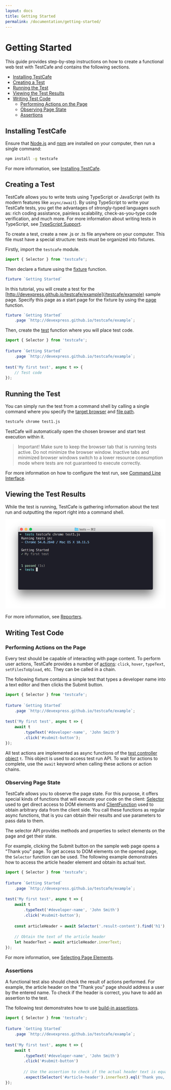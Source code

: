```yaml
---
layout: docs
title: Getting Started
permalink: /documentation/getting-started/
---
```

# Getting Started

This guide provides step-by-step instructions on how to create a functional web test with TestCafe and contains the following sections.

* [Installing TestCafe](#installing-testcafe)
* [Creating a Test](#creating-a-test)
* [Running the Test](#running-the-test)
* [Viewing the Test Results](#viewing-the-test-results)
* [Writing Test Code](#writing-test-code)
  * [Performing Actions on the Page](#performing-actions-on-the-page)
  * [Observing Page State](#observing-page-state)
  * [Assertions](#assertions)

## Installing TestCafe

Ensure that [Node.js](https://nodejs.org/) and [npm](https://www.npmjs.com/) are installed on your computer, then run a single command:

```bash
npm install -g testcafe
```

For more information, see [Installing TestCafe](../using-testcafe/installing-testcafe.md).

## Creating a Test

TestCafe allows you to write tests using TypeScript or JavaScript (with its modern features like `async/await`).
By using TypeScript to write your TestCafe tests, you get the advantages of strongly-typed languages such as: rich coding assistance, painless scalability, check-as-you-type code verification, and much more. For more information about writing tests in TypeScript, see [TypeScript Support](../test-api/typescript-support.md).

To create a test, create a new .js or .ts file anywhere on your computer.
This file must have a special structure: tests must be organized into fixtures.

Firstly, import the `testcafe` module.

```js
import { Selector } from 'testcafe';
```

Then declare a fixture using the [fixture](../test-api/test-code-structure.md#fixtures) function.

```js
fixture `Getting Started`
```

In this tutorial, you will create a test for the [http://devexpress.github.io/testcafe/example](/testcafe/example) sample page.
Specify this page as a start page for the fixture by using the [page](../test-api/test-code-structure.md#specifying-the-start-webpage) function.

```js
fixture `Getting Started`
    .page `http://devexpress.github.io/testcafe/example`;
```

Then, create the [test](../test-api/test-code-structure.md#tests) function where you will place test code.

```js
import { Selector } from 'testcafe';

fixture `Getting Started`
    .page `http://devexpress.github.io/testcafe/example`;

test('My first test', async t => {
    // Test code
});
```

## Running the Test

You can simply run the test from a command shell by calling a single command where you specify the [target browser](../using-testcafe/command-line-interface.md#browser-list) and [file path](../using-testcafe/command-line-interface.md#file-pathglob-pattern).

```bash
testcafe chrome test1.js
```

TestCafe will automatically open the chosen browser and start test execution within it.

> Important! Make sure to keep the browser tab that is running tests active. Do not minimize the browser window.
> Inactive tabs and minimized browser windows switch to a lower resource consumption mode
> where tests are not guaranteed to execute correctly.

For more information on how to configure the test run, see [Command Line Interface](../using-testcafe/command-line-interface.md).

## Viewing the Test Results

While the test is running, TestCafe is gathering information about the test run and outputting the report right into a command shell.

![Test Report](../../images/report.png)

For more information, see [Reporters](../using-testcafe/common-concepts/reporters.md).

## Writing Test Code

### Performing Actions on the Page

Every test should be capable of interacting with page content. To perform user actions, TestCafe provides
a number of [actions](../test-api/actions/README.md): `click`, `hover`, `typeText`, `setFilesToUpload`, etc.
They can be called in a chain.

The following fixture contains a simple test that types a developer name into a text editor and then clicks the Submit button.

```js
import { Selector } from 'testcafe';

fixture `Getting Started`
    .page `http://devexpress.github.io/testcafe/example`;

test('My first test', async t => {
    await t
        .typeText('#developer-name', 'John Smith')
        .click('#submit-button');
});
```

All test actions are implemented as async functions of the [test controller object](../test-api/test-code-structure.md#test-controller) `t`.
This object is used to access test run API.
To wait for actions to complete, use the `await` keyword when calling these actions or action chains.

### Observing Page State

TestCafe allows you to observe the page state.
For this purpose, it offers special kinds of functions that will execute your code on the client:
[Selector](../test-api/selecting-page-elements/selectors/README.md) used to get direct access to DOM elements
and [ClientFunction](../test-api/obtaining-data-from-the-client/README.md) used to obtain arbitrary data from the client side.
You call these functions as regular async functions, that is you can obtain their results and use parameters to pass data to them.

The selector API provides methods and properties to select elements on the page and get their state.

For example, clicking the Submit button on the sample web page opens a "Thank you" page.
To get access to DOM elements on the opened page, the `Selector` function can be used.
The following example demonstrates how to access the article header element and obtain its actual text.

```js
import { Selector } from 'testcafe';

fixture `Getting Started`
    .page `http://devexpress.github.io/testcafe/example`;

test('My first test', async t => {
    await t
        .typeText('#developer-name', 'John Smith')
        .click('#submit-button');

    const articleHeader = await Selector('.result-content').find('h1');

    // Obtain the text of the article header
    let headerText = await articleHeader.innerText;
});
```

For more information, see [Selecting Page Elements](../test-api/selecting-page-elements/README.md).

### Assertions

A functional test also should check the result of actions performed.
For example, the article header on the "Thank you" page should address a user by the entered name.
To check if the header is correct, you have to add an assertion to the test.

The following test demonstrates how to use [build-in assertions](../test-api/assertions/README.md).

```js
import { Selector } from 'testcafe';

fixture `Getting Started`
    .page `http://devexpress.github.io/testcafe/example`;

test('My first test', async t => {
    await t
        .typeText('#developer-name', 'John Smith')
        .click('#submit-button')

        // Use the assertion to check if the actual header text is equal to the expected one
        .expect(Selector('#article-header').innerText).eql('Thank you, John Smith!');
});
```
